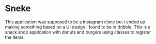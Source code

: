 # Sneke

This application was supposed to be a instagram clone but i ended up making something based on a UI design i found to be in dribble. 
This is a snack shop application with donuts and burgers using classes to register the items. 
